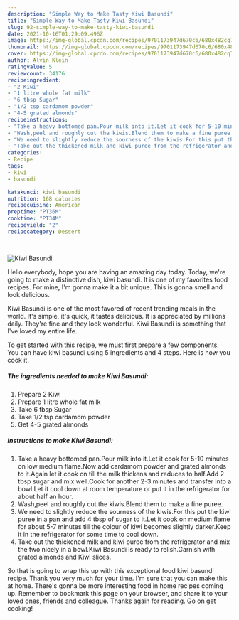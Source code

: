 ```yaml
---
description: "Simple Way to Make Tasty Kiwi Basundi"
title: "Simple Way to Make Tasty Kiwi Basundi"
slug: 92-simple-way-to-make-tasty-kiwi-basundi
date: 2021-10-16T01:29:09.496Z
image: https://img-global.cpcdn.com/recipes/9701173947d670c6/680x482cq70/kiwi-basundi-recipe-main-photo.jpg
thumbnail: https://img-global.cpcdn.com/recipes/9701173947d670c6/680x482cq70/kiwi-basundi-recipe-main-photo.jpg
cover: https://img-global.cpcdn.com/recipes/9701173947d670c6/680x482cq70/kiwi-basundi-recipe-main-photo.jpg
author: Alvin Klein
ratingvalue: 5
reviewcount: 34176
recipeingredient:
- "2 Kiwi"
- "1 litre whole fat milk"
- "6 tbsp Sugar"
- "1/2 tsp cardamom powder"
- "4-5 grated almonds"
recipeinstructions:
- "Take a heavy bottomed pan.Pour milk into it.Let it cook for 5-10 minutes on low medium flame.Now add cardamom powder and grated almonds to it.Again let it cook on till the milk thickens and reduces to half.Add 2 tbsp sugar and mix well.Cook for another 2-3 minutes and transfer into a bowl.Let it cool down at room temperature or put it in the refrigerator for about half an hour."
- "Wash,peel and roughly cut the kiwis.Blend them to make a fine puree."
- "We need to slightly reduce the sourness of the kiwis.For this put the kiwi puree in a pan and add 4 tbsp of sugar to it.Let it cook on medium flame for about 5-7 minutes till the colour of kiwi becomes slightly darker.Keep it in the refrigerator for some time to cool down."
- "Take out the thickened milk and kiwi puree from the refrigerator and mix the two nicely in a bowl.Kiwi Basundi is ready to relish.Garnish with grated almonds and Kiwi slices."
categories:
- Recipe
tags:
- kiwi
- basundi

katakunci: kiwi basundi 
nutrition: 168 calories
recipecuisine: American
preptime: "PT36M"
cooktime: "PT34M"
recipeyield: "2"
recipecategory: Dessert

---
```



![Kiwi Basundi](https://img-global.cpcdn.com/recipes/9701173947d670c6/680x482cq70/kiwi-basundi-recipe-main-photo.jpg)

Hello everybody, hope you are having an amazing day today. Today, we're going to make a distinctive dish, kiwi basundi. It is one of my favorites food recipes. For mine, I'm gonna make it a bit unique. This is gonna smell and look delicious.



Kiwi Basundi is one of the most favored of recent trending meals in the world. It's simple, it's quick, it tastes delicious. It is appreciated by millions daily. They're fine and they look wonderful. Kiwi Basundi is something that I've loved my entire life.


To get started with this recipe, we must first prepare a few components. You can have kiwi basundi using 5 ingredients and 4 steps. Here is how you cook it.

<!--inarticleads1-->

##### The ingredients needed to make Kiwi Basundi:

1. Prepare 2 Kiwi
1. Prepare 1 litre whole fat milk
1. Take 6 tbsp Sugar
1. Take 1/2 tsp cardamom powder
1. Get 4-5 grated almonds




<!--inarticleads2-->

##### Instructions to make Kiwi Basundi:

1. Take a heavy bottomed pan.Pour milk into it.Let it cook for 5-10 minutes on low medium flame.Now add cardamom powder and grated almonds to it.Again let it cook on till the milk thickens and reduces to half.Add 2 tbsp sugar and mix well.Cook for another 2-3 minutes and transfer into a bowl.Let it cool down at room temperature or put it in the refrigerator for about half an hour.
1. Wash,peel and roughly cut the kiwis.Blend them to make a fine puree.
1. We need to slightly reduce the sourness of the kiwis.For this put the kiwi puree in a pan and add 4 tbsp of sugar to it.Let it cook on medium flame for about 5-7 minutes till the colour of kiwi becomes slightly darker.Keep it in the refrigerator for some time to cool down.
1. Take out the thickened milk and kiwi puree from the refrigerator and mix the two nicely in a bowl.Kiwi Basundi is ready to relish.Garnish with grated almonds and Kiwi slices.




So that is going to wrap this up with this exceptional food kiwi basundi recipe. Thank you very much for your time. I'm sure that you can make this at home. There's gonna be more interesting food in home recipes coming up. Remember to bookmark this page on your browser, and share it to your loved ones, friends and colleague. Thanks again for reading. Go on get cooking!
